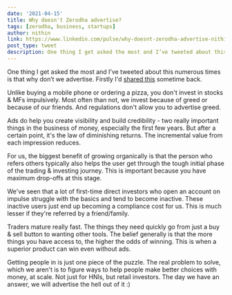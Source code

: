 ```yaml
---
date: '2021-04-15'
title: Why doesn't Zerodha advertise?
tags: [zerodha, business, startups]
author: nithin
link: https://www.linkedin.com/pulse/why-doesnt-zerodha-advertise-nithin-kamath/?trackingId=AkyISoORSV6taHc9gYBu6w==
post_type: tweet
description: One thing I get asked the most and I’ve tweeted about this numerous times is that why don’t we advertise...
---
```


One thing I get asked the most and I’ve tweeted about this numerous times is that why don’t we advertise. Firstly I'd [shared this](https://www.linkedin.com/feed/update/urn:li:activity:6743752810837479424?updateEntityUrn=urn%3Ali%3Afs_feedUpdate%3A%28V2%2Curn%3Ali%3Aactivity%3A6743752810837479424%29&lipi=urn%3Ali%3Apage%3Ad_flagship3_pulse_read%3BN9PAWqxxQCW80n%2ByUpK2fA%3D%3D) sometime back.

Unlike buying a mobile phone or ordering a pizza, you don't invest in stocks & MFs impulsively. Most often than not, we invest because of greed or because of our friends. And regulations don't allow you to advertise greed.

Ads do help you create visibility and build credibility - two really important things in the business of money, especially the first few years. But after a certain point, it's the law of diminishing returns. The incremental value from each impression reduces.

For us, the biggest benefit of growing organically is that the person who refers others typically also helps the user get through the tough initial phase of the trading & investing journey. This is important because you have maximum drop-offs at this stage.

We've seen that a lot of first-time direct investors who open an account on impulse struggle with the basics and tend to become inactive. These inactive users just end up becoming a compliance cost for us. This is much lesser if they're referred by a friend/family.

Traders mature really fast. The things they need quickly go from just a buy & sell button to wanting other tools. The belief generally is that the more things you have access to, the higher the odds of winning. This is when a superior product can win even without ads.

Getting people in is just one piece of the puzzle. The real problem to solve, which we aren't is to figure ways to help people make better choices with money, at scale. Not just for HNIs, but retail investors. The day we have an answer, we will advertise the hell out of it :)
